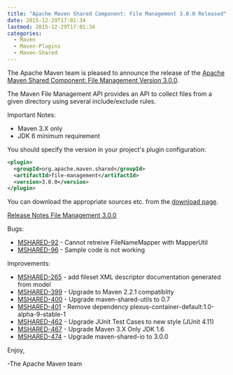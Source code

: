 ```yaml
---
title: "Apache Maven Shared Component: File Management 3.0.0 Released"
date: 2015-12-29T17:01:34
lastmod: 2015-12-29T17:01:34
categories:
  - Maven
  - Maven-Plugins
  - Maven-Shared
---
```

The Apache Maven team is pleased to announce the release of the 
[Apache Maven Shared Component: File Management Version 3.0.0](https://maven.apache.org/shared/file-management/).

The Maven File Management API provides an API to collect files from a given
directory using several include/exclude rules.
 
Important Notes:

 * Maven 3.X only
 * JDK 6 minimum requirement

You should specify the version in your project's plugin configuration:

``` xml 
<plugin>
  <groupId>org.apache.maven.shared</groupId>
  <artifactId>file-management</artifactId>
  <version>3.0.0</version>
</plugin>
```

You can download the appropriate sources etc. from the [download page](https://maven.apache.org/shared/file-management/download.cgi).

<!-- more -->
 
[Release Notes File Management 3.0.0](https://issues.apache.org/jira/secure/ReleaseNote.jspa?projectId=12317922&amp;version=12331511
)

Bugs:

 * [MSHARED-92](https://issues.apache.org/jira/browse/MSHARED-92) -  Cannot retreive FileNameMapper with MapperUtil
 * [MSHARED-96](https://issues.apache.org/jira/browse/MSHARED-96) -  Sample code is not working

Improvements:

 * [MSHARED-265](https://issues.apache.org/jira/browse/MSHARED-265) -  add fileset XML descriptor documentation generated from model
 * [MSHARED-399](https://issues.apache.org/jira/browse/MSHARED-399) -  Upgrade to Maven 2.2.1 compatiblity
 * [MSHARED-400](https://issues.apache.org/jira/browse/MSHARED-400) -  Upgrade maven-shared-utils to 0.7
 * [MSHARED-401](https://issues.apache.org/jira/browse/MSHARED-401) -  Remove dependency plexus-container-default:1.0-alpha-9-stable-1
 * [MSHARED-462](https://issues.apache.org/jira/browse/MSHARED-462) -  Upgrade JUnit Test Cases to new style (JUnit 4.11)
 * [MSHARED-467](https://issues.apache.org/jira/browse/MSHARED-467) -  Upgrade Maven 3.X Only JDK 1.6
 * [MSHARED-474](https://issues.apache.org/jira/browse/MSHARED-474) -  Upgrade maven-shared-io to 3.0.0
 
Enjoy,
 
-The Apache Maven team
